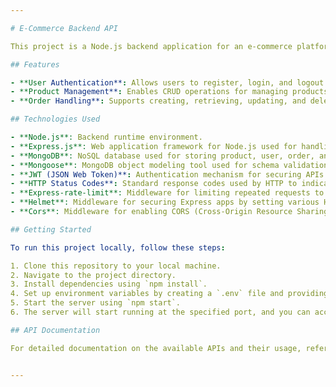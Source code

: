 ```yaml
---

# E-Commerce Backend API

This project is a Node.js backend application for an e-commerce platform. It provides APIs for user authentication, product management and order handling.

## Features

- **User Authentication**: Allows users to register, login, and logout. Implements JWT (JSON Web Token) for authentication and authorization.
- **Product Management**: Enables CRUD operations for managing products, including creation, retrieval, update, and deletion.
- **Order Handling**: Supports creating, retrieving, updating, and deleting orders. Provides functionalities for getting all orders, getting orders by user, and getting a single order.

## Technologies Used

- **Node.js**: Backend runtime environment.
- **Express.js**: Web application framework for Node.js used for handling HTTP requests.
- **MongoDB**: NoSQL database used for storing product, user, order, and review data.
- **Mongoose**: MongoDB object modeling tool used for schema validation and modeling.
- **JWT (JSON Web Token)**: Authentication mechanism for securing APIs.
- **HTTP Status Codes**: Standard response codes used by HTTP to indicate the status of API requests.
- **Express-rate-limit**: Middleware for limiting repeated requests to public APIs.
- **Helmet**: Middleware for securing Express apps by setting various HTTP headers.
- **Cors**: Middleware for enabling CORS (Cross-Origin Resource Sharing) in Express apps.

## Getting Started

To run this project locally, follow these steps:

1. Clone this repository to your local machine.
2. Navigate to the project directory.
3. Install dependencies using `npm install`.
4. Set up environment variables by creating a `.env` file and providing the necessary configuration (e.g., database connection string, JWT secret).
5. Start the server using `npm start`.
6. The server will start running at the specified port, and you can access the APIs using tools like Postman or any REST client.

## API Documentation

For detailed documentation on the available APIs and their usage, refer to the API documentation provided in the `docs` directory of this repository.


---
```

